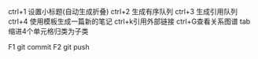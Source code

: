 
ctrl+1 设置小标题(自动生成折叠)
ctrl+2  生成有序队列
ctrl+3 生成引用队列
ctrl+4 使用模板生成一篇新的笔记
ctrl+k引用外部链接
ctrl+G查看关系图谱
tab  缩进4个单元格归类为子类

F1 git commit
F2 git push